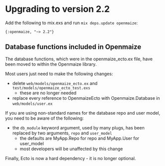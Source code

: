 # Upgrading to version 2.2

Add the following to mix.exs and run `mix deps.update openmaize`:

    {:openmaize, "~> 2.2"}

## Database functions included in Openmaize

The database functions, which were in the openmaize_ecto.ex file, have
been moved to within the Openmaize library.

Most users just need to make the following changes:

* delete `web/models/openmaize_ecto.ex` and `test/models/openmaize_ecto_test.exs`
  * these are no longer needed
* replace every reference to OpenmaizeEcto with Openmaize.Database in `web/models/user.ex`

If you are using non-standard names for the database repo and user model,
you need to be aware of the following:

* the `db_module` keyword argument, used by many plugs, has been replaced by
two arguments, `repo` and `user_model`
  * the defaults are MyApp.Repo for repo and MyApp.User for user_model
  * most developers will be unaffected by this change

Finally, Ecto is now a hard dependency - it is no longer optional.
